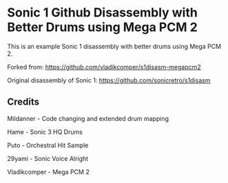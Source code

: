 
# Sonic 1 Github Disassembly with Better Drums using Mega PCM 2

This is an example Sonic 1 disassembly with better drums using Mega PCM 2.

Forked from: https://github.com/vladikcomper/s1disasm-megapcm2

Original disassembly of Sonic 1: https://github.com/sonicretro/s1disasm

## Credits
Mildanner - Code changing and extended drum mapping

Hame - Sonic 3 HQ Drums

Puto - Orchestral Hit Sample

29yami - Sonic Voice Alright

Vladikcomper - Mega PCM 2
